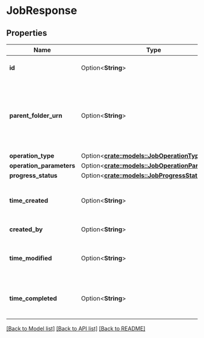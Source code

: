 # JobResponse

## Properties

Name | Type | Description | Notes
------------ | ------------- | ------------- | -------------
**id** | Option<**String**> | A unique identifier for this Job | [optional]
**parent_folder_urn** | Option<**String**> | The Universal Resource Name of the parent folder associated with the Job | [optional]
**operation_type** | Option<[**crate::models::JobOperationType**](JobOperationType.md)> |  | [optional]
**operation_parameters** | Option<[**crate::models::JobOperationParameters**](JobOperationParameters.md)> |  | [optional]
**progress_status** | Option<[**crate::models::JobProgressStatus**](JobProgressStatus.md)> |  | [optional]
**time_created** | Option<**String**> | The date & time this Folder was created, in GDS | [optional]
**created_by** | Option<**String**> | The creator of this Job | [optional]
**time_modified** | Option<**String**> | The date & time this Job was updated, in GDS | [optional]
**time_completed** | Option<**String**> | The date & time this Job was completed, in GDS | [optional]

[[Back to Model list]](../README.md#documentation-for-models) [[Back to API list]](../README.md#documentation-for-api-endpoints) [[Back to README]](../README.md)


